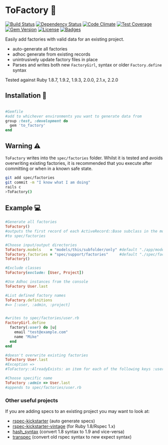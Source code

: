 ToFactory :wrench:
=========

[![Build Status](https://travis-ci.org/markburns/to_factory.svg)](https://travis-ci.org/markburns/to_factory)
[![Dependency Status](http://img.shields.io/gemnasium/markburns/to_factory.svg)](https://gemnasium.com/markburns/to_factory)
[![Code Climate](http://img.shields.io/codeclimate/github/markburns/to_factory.svg)](https://codeclimate.com/github/markburns/to_factory)
[![Test Coverage](https://codeclimate.com/github/markburns/to_factory/badges/coverage.svg)](https://codeclimate.com/github/markburns/to_factory)
[![Gem Version](http://img.shields.io/gem/v/to_factory.svg)](https://rubygems.org/gems/to_factory)
[![License](http://img.shields.io/:license-mit-blue.svg)](http://markburns.mit-license.org)
[![Badges](http://img.shields.io/:badges-6/6-ff6799.svg)](https://github.com/badges/badgerbadgerbadger)

Easily add factories with valid data for an existing project.

* auto-generate all factories
* adhoc generate from existing records
* unintrusively update factory files in place
* Parses and writes both new `FactoryGirl`, syntax or older `Factory.define` syntax

Tested against Ruby 1.8.7, 1.9.2, 1.9.3, 2.0.0,  2.1.x, 2.2.0


## Installation :file_folder:

```ruby

#Gemfile
#add to whichever environments you want to generate data from
group :test, :development do
  gem 'to_factory'
end
```

## Warning :warning:
`ToFactory` writes into the `spec/factories` folder. Whilst it
is tested and avoids overwriting existing factories,
it is recommended that you execute after committing or when in a known
safe state.



```bash
git add spec/factories
git commit -m "I know what I am doing"
rails c
>ToFactory()
```
## Example :computer:

```ruby
#Generate all factories
ToFactory()
#outputs the first record of each ActiveRecord::Base subclass in the models folder
#to spec/factories

#Choose input/output directories
ToFactory.models    = "models/this/subfolder/only" #default "./app/models"
ToFactory.factories = "spec/support/factories"     #default "./spec/factories"
ToFactory()

#Exclude classes
ToFactory(exclude: [User, Project])

#Use Adhoc instances from the console
ToFactory User.last

#List defined factory names
ToFactory.definitions
#=> [:user, :admin, :project]


#writes to spec/factories/user.rb
FactoryGirl.define
  factory(:user) do |u|
    email "test@example.com"
    name "Mike"
  end
end

#doesn't overwrite existing factories
ToFactory User.last
#Exception =>
#ToFactory::AlreadyExists: an item for each of the following keys :user already exists

#Choose specific name
ToFactory :admin => User.last
#appends to spec/factories/user.rb

```

### Other useful projects

If you are adding specs to an existing project you may want to look at:

* [rspec-kickstarter](https://github.com/seratch/rspec-kickstarter) (auto generate specs)
* [rspec-kickstarter-vintage](https://github.com/ifad/rspec-kickstarter-vintage) (for Ruby 1.8/Rspec 1.x)
* [hash_syntax](https://github.com/michaeledgar/hash_syntax) (convert 1.8 syntax to 1.9 and vice-versa)
* [transpec](https://github.com/yujinakayama/transpec) (convert old rspec syntax to new expect syntax)

